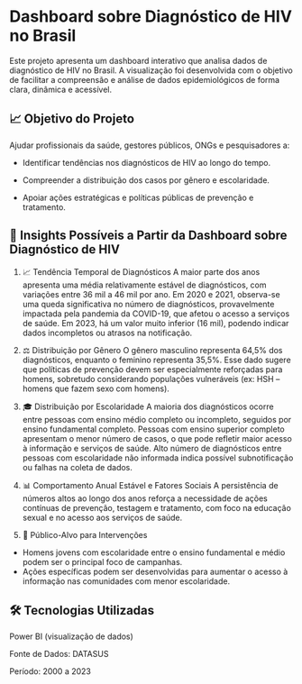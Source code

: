 # Dashboard sobre Diagnóstico de HIV no Brasil 
Este projeto apresenta um dashboard interativo que analisa dados de diagnóstico de HIV no Brasil. A visualização foi desenvolvida com o objetivo de facilitar a compreensão e análise de dados epidemiológicos de forma clara, dinâmica e acessível.

## 📈 Objetivo do Projeto
Ajudar profissionais da saúde, gestores públicos, ONGs e pesquisadores a:

- Identificar tendências nos diagnósticos de HIV ao longo do tempo.

- Compreender a distribuição dos casos por gênero e escolaridade.

- Apoiar ações estratégicas e políticas públicas de prevenção e tratamento.

## 📌 Insights Possíveis a Partir da Dashboard sobre Diagnóstico de HIV
1. 📈 Tendência Temporal de Diagnósticos
A maior parte dos anos apresenta uma média relativamente estável de diagnósticos, com variações entre 36 mil a 46 mil por ano. Em 2020 e 2021, observa-se uma queda significativa no número de diagnósticos, provavelmente impactada pela pandemia da COVID-19, que afetou o acesso a serviços de saúde. Em 2023, há um valor muito inferior (16 mil), podendo indicar dados incompletos ou atrasos na notificação.

2. ⚖️ Distribuição por Gênero
O gênero masculino representa 64,5% dos diagnósticos, enquanto o feminino representa 35,5%. Esse dado sugere que políticas de prevenção devem ser especialmente reforçadas para homens, sobretudo considerando populações vulneráveis (ex: HSH – homens que fazem sexo com homens).

3. 🎓 Distribuição por Escolaridade
A maioria dos diagnósticos ocorre entre pessoas com ensino médio completo ou incompleto, seguidos por ensino fundamental completo. Pessoas com ensino superior completo apresentam o menor número de casos, o que pode refletir maior acesso à informação e serviços de saúde. Alto número de diagnósticos entre pessoas com escolaridade não informada indica possível subnotificação ou falhas na coleta de dados.

4. 📊 Comportamento Anual Estável e Fatores Sociais
A persistência de números altos ao longo dos anos reforça a necessidade de ações contínuas de prevenção, testagem e tratamento, com foco na educação sexual e no acesso aos serviços de saúde.

5. 🎯 Público-Alvo para Intervenções
- Homens jovens com escolaridade entre o ensino fundamental e médio podem ser o principal foco de campanhas.
- Ações específicas podem ser desenvolvidas para aumentar o acesso à informação nas comunidades com menor escolaridade.

## 🛠️ Tecnologias Utilizadas
Power BI (visualização de dados)

Fonte de Dados: DATASUS

Período: 2000 a 2023
